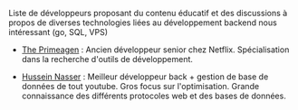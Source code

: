 Liste de développeurs proposant du contenu éducatif et des discussions à propos de diverses technologies liées au développement backend nous intéressant (go, SQL, VPS)

 *  [The Primeagen](https://www.youtube.com/@ThePrimeTimeagen) : Ancien développeur senior chez Netflix. Spécialisation dans la recherche d'outils de développement.
 
 * [Hussein Nasser](https://www.youtube.com/@hnasr) : Meilleur développeur back + gestion de base de données de tout youtube. Gros focus sur l'optimisation. Grande connaissance des différents protocoles web et des bases de données.